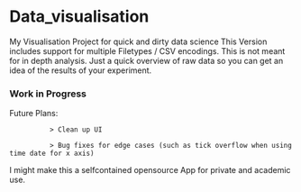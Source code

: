 # Data_visualisation
My Visualisation Project for quick and dirty data science
This Version includes support for multiple Filetypes / CSV encodings.
This is not meant for in depth analysis. Just a quick overview of raw data so you can get an idea of the results of your experiment.


### Work in Progress ###

Future Plans:

              > Clean up UI
              
              > Bug fixes for edge cases (such as tick overflow when using time date for x axis)
              
I might make this a selfcontained opensource App for private and academic use.
